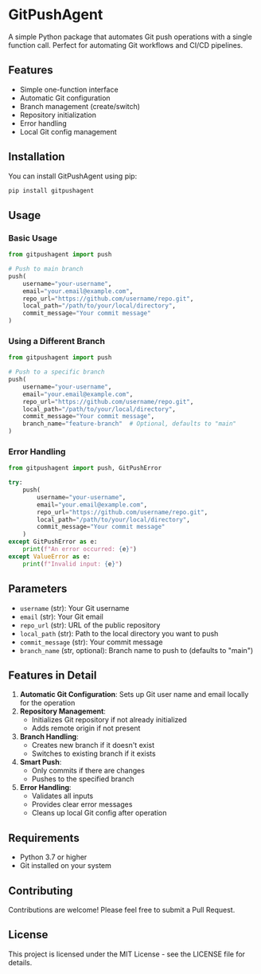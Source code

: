 # GitPushAgent

A simple Python package that automates Git push operations with a single function call. Perfect for automating Git workflows and CI/CD pipelines.

## Features

- Simple one-function interface
- Automatic Git configuration
- Branch management (create/switch)
- Repository initialization
- Error handling
- Local Git config management

## Installation

You can install GitPushAgent using pip:

```bash
pip install gitpushagent
```

## Usage

### Basic Usage

```python
from gitpushagent import push

# Push to main branch
push(
    username="your-username",
    email="your.email@example.com",
    repo_url="https://github.com/username/repo.git",
    local_path="/path/to/your/local/directory",
    commit_message="Your commit message"
)
```

### Using a Different Branch

```python
from gitpushagent import push

# Push to a specific branch
push(
    username="your-username",
    email="your.email@example.com",
    repo_url="https://github.com/username/repo.git",
    local_path="/path/to/your/local/directory",
    commit_message="Your commit message",
    branch_name="feature-branch"  # Optional, defaults to "main"
)
```

### Error Handling

```python
from gitpushagent import push, GitPushError

try:
    push(
        username="your-username",
        email="your.email@example.com",
        repo_url="https://github.com/username/repo.git",
        local_path="/path/to/your/local/directory",
        commit_message="Your commit message"
    )
except GitPushError as e:
    print(f"An error occurred: {e}")
except ValueError as e:
    print(f"Invalid input: {e}")
```

## Parameters

- `username` (str): Your Git username
- `email` (str): Your Git email
- `repo_url` (str): URL of the public repository
- `local_path` (str): Path to the local directory you want to push
- `commit_message` (str): Your commit message
- `branch_name` (str, optional): Branch name to push to (defaults to "main")

## Features in Detail

1. **Automatic Git Configuration**: Sets up Git user name and email locally for the operation
2. **Repository Management**: 
   - Initializes Git repository if not already initialized
   - Adds remote origin if not present
3. **Branch Handling**:
   - Creates new branch if it doesn't exist
   - Switches to existing branch if it exists
4. **Smart Push**:
   - Only commits if there are changes
   - Pushes to the specified branch
5. **Error Handling**:
   - Validates all inputs
   - Provides clear error messages
   - Cleans up local Git config after operation

## Requirements

- Python 3.7 or higher
- Git installed on your system

## Contributing

Contributions are welcome! Please feel free to submit a Pull Request.

## License

This project is licensed under the MIT License - see the LICENSE file for details. 